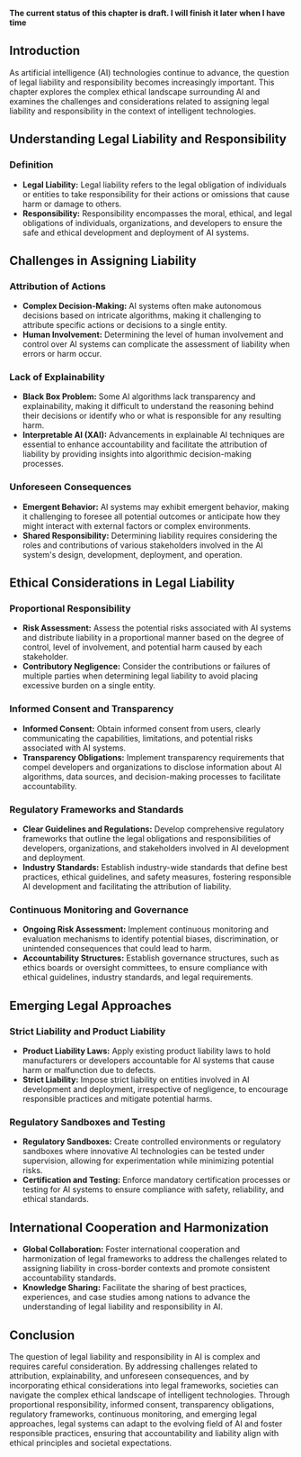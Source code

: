 **The current status of this chapter is draft. I will finish it later when I have time**

Introduction
------------

As artificial intelligence (AI) technologies continue to advance, the question of legal liability and responsibility becomes increasingly important. This chapter explores the complex ethical landscape surrounding AI and examines the challenges and considerations related to assigning legal liability and responsibility in the context of intelligent technologies.

Understanding Legal Liability and Responsibility
------------------------------------------------

### Definition

* **Legal Liability:** Legal liability refers to the legal obligation of individuals or entities to take responsibility for their actions or omissions that cause harm or damage to others.
* **Responsibility:** Responsibility encompasses the moral, ethical, and legal obligations of individuals, organizations, and developers to ensure the safe and ethical development and deployment of AI systems.

Challenges in Assigning Liability
---------------------------------

### Attribution of Actions

* **Complex Decision-Making:** AI systems often make autonomous decisions based on intricate algorithms, making it challenging to attribute specific actions or decisions to a single entity.
* **Human Involvement:** Determining the level of human involvement and control over AI systems can complicate the assessment of liability when errors or harm occur.

### Lack of Explainability

* **Black Box Problem:** Some AI algorithms lack transparency and explainability, making it difficult to understand the reasoning behind their decisions or identify who or what is responsible for any resulting harm.
* **Interpretable AI (XAI):** Advancements in explainable AI techniques are essential to enhance accountability and facilitate the attribution of liability by providing insights into algorithmic decision-making processes.

### Unforeseen Consequences

* **Emergent Behavior:** AI systems may exhibit emergent behavior, making it challenging to foresee all potential outcomes or anticipate how they might interact with external factors or complex environments.
* **Shared Responsibility:** Determining liability requires considering the roles and contributions of various stakeholders involved in the AI system's design, development, deployment, and operation.

Ethical Considerations in Legal Liability
-----------------------------------------

### Proportional Responsibility

* **Risk Assessment:** Assess the potential risks associated with AI systems and distribute liability in a proportional manner based on the degree of control, level of involvement, and potential harm caused by each stakeholder.
* **Contributory Negligence:** Consider the contributions or failures of multiple parties when determining legal liability to avoid placing excessive burden on a single entity.

### Informed Consent and Transparency

* **Informed Consent:** Obtain informed consent from users, clearly communicating the capabilities, limitations, and potential risks associated with AI systems.
* **Transparency Obligations:** Implement transparency requirements that compel developers and organizations to disclose information about AI algorithms, data sources, and decision-making processes to facilitate accountability.

### Regulatory Frameworks and Standards

* **Clear Guidelines and Regulations:** Develop comprehensive regulatory frameworks that outline the legal obligations and responsibilities of developers, organizations, and stakeholders involved in AI development and deployment.
* **Industry Standards:** Establish industry-wide standards that define best practices, ethical guidelines, and safety measures, fostering responsible AI development and facilitating the attribution of liability.

### Continuous Monitoring and Governance

* **Ongoing Risk Assessment:** Implement continuous monitoring and evaluation mechanisms to identify potential biases, discrimination, or unintended consequences that could lead to harm.
* **Accountability Structures:** Establish governance structures, such as ethics boards or oversight committees, to ensure compliance with ethical guidelines, industry standards, and legal requirements.

Emerging Legal Approaches
-------------------------

### Strict Liability and Product Liability

* **Product Liability Laws:** Apply existing product liability laws to hold manufacturers or developers accountable for AI systems that cause harm or malfunction due to defects.
* **Strict Liability:** Impose strict liability on entities involved in AI development and deployment, irrespective of negligence, to encourage responsible practices and mitigate potential harms.

### Regulatory Sandboxes and Testing

* **Regulatory Sandboxes:** Create controlled environments or regulatory sandboxes where innovative AI technologies can be tested under supervision, allowing for experimentation while minimizing potential risks.
* **Certification and Testing:** Enforce mandatory certification processes or testing for AI systems to ensure compliance with safety, reliability, and ethical standards.

International Cooperation and Harmonization
-------------------------------------------

* **Global Collaboration:** Foster international cooperation and harmonization of legal frameworks to address the challenges related to assigning liability in cross-border contexts and promote consistent accountability standards.
* **Knowledge Sharing:** Facilitate the sharing of best practices, experiences, and case studies among nations to advance the understanding of legal liability and responsibility in AI.

Conclusion
----------

The question of legal liability and responsibility in AI is complex and requires careful consideration. By addressing challenges related to attribution, explainability, and unforeseen consequences, and by incorporating ethical considerations into legal frameworks, societies can navigate the complex ethical landscape of intelligent technologies. Through proportional responsibility, informed consent, transparency obligations, regulatory frameworks, continuous monitoring, and emerging legal approaches, legal systems can adapt to the evolving field of AI and foster responsible practices, ensuring that accountability and liability align with ethical principles and societal expectations.
